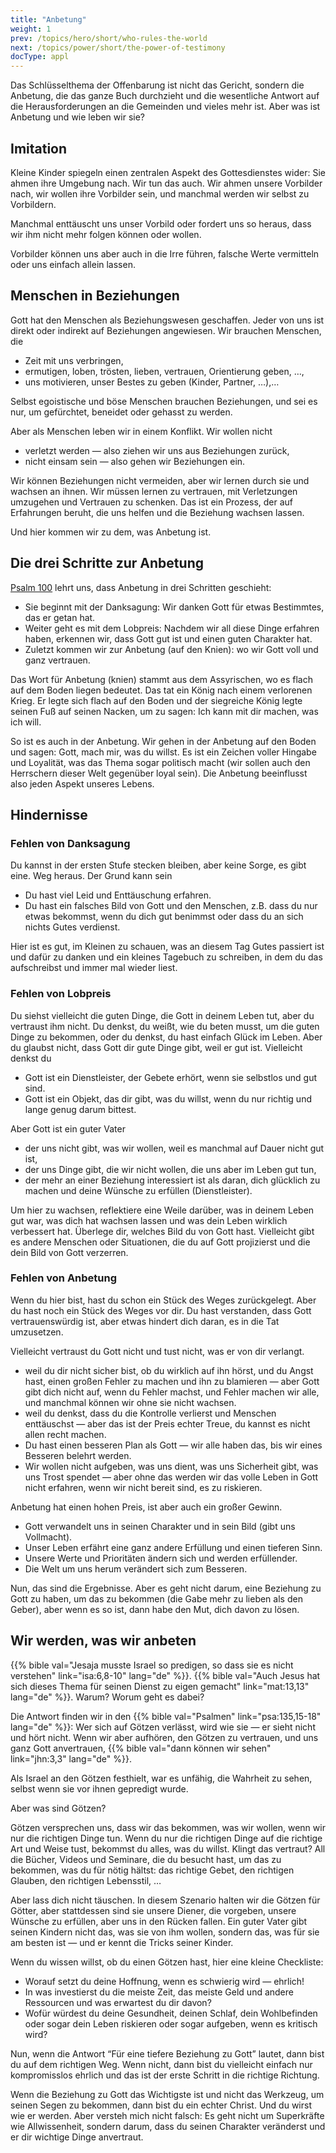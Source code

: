 ```yaml
---
title: "Anbetung"
weight: 1
prev: /topics/hero/short/who-rules-the-world
next: /topics/power/short/the-power-of-testimony
docType: appl
---
```


Das Schlüsselthema der Offenbarung ist nicht das Gericht, sondern die Anbetung, die das ganze Buch durchzieht und die wesentliche Antwort auf die Herausforderungen an die Gemeinden und vieles mehr ist. Aber was ist Anbetung und wie leben wir sie?

## Imitation

<a name="01cb"></a>
Kleine Kinder spiegeln einen zentralen Aspekt des Gottesdienstes wider: Sie ahmen ihre Umgebung nach. Wir tun das auch. Wir ahmen unsere Vorbilder nach, wir wollen ihre Vorbilder sein, und manchmal werden wir selbst zu Vorbildern.

Manchmal enttäuscht uns unser Vorbild oder fordert uns so heraus, dass wir ihm nicht mehr folgen können oder wollen.

Vorbilder können uns aber auch in die Irre führen, falsche Werte vermitteln oder uns einfach allein lassen.

## Menschen in Beziehungen

<a name="9262"></a>
Gott hat den Menschen als Beziehungswesen geschaffen. Jeder von uns ist direkt oder indirekt auf Beziehungen angewiesen. Wir brauchen Menschen, die

- Zeit mit uns verbringen,
- ermutigen, loben, trösten, lieben, vertrauen, Orientierung geben, …,
- uns motivieren, unser Bestes zu geben (Kinder, Partner, …),…

Selbst egoistische und böse Menschen brauchen Beziehungen, und sei es nur, um gefürchtet, beneidet oder gehasst zu werden.

Aber als Menschen leben wir in einem Konflikt. Wir wollen nicht

- verletzt werden — also ziehen wir uns aus Beziehungen zurück,
- nicht einsam sein — also gehen wir Beziehungen ein.

Wir können Beziehungen nicht vermeiden, aber wir lernen durch sie und wachsen an ihnen. Wir müssen lernen zu vertrauen, mit Verletzungen umzugehen und Vertrauen zu schenken. Das ist ein Prozess, der auf Erfahrungen beruht, die uns helfen und die Beziehung wachsen lassen.

Und hier kommen wir zu dem, was Anbetung ist.

## Die drei Schritte zur Anbetung

<a name="9047"></a>
[Psalm 100](https://biblehub.com/interlinear/psalms/100-4.htm) lehrt uns, dass Anbetung in drei Schritten geschieht:

- Sie beginnt mit der Danksagung: Wir danken Gott für etwas Bestimmtes, das er getan hat.
- Weiter geht es mit dem Lobpreis: Nachdem wir all diese Dinge erfahren haben, erkennen wir, dass Gott gut ist und einen guten Charakter hat.
- Zuletzt kommen wir zur Anbetung (auf den Knien): wo wir Gott voll und ganz vertrauen.

Das Wort für Anbetung (knien) stammt aus dem Assyrischen, wo es flach auf dem Boden liegen bedeutet. Das tat ein König nach einem verlorenen Krieg. Er legte sich flach auf den Boden und der siegreiche König legte seinen Fuß auf seinen Nacken, um zu sagen: Ich kann mit dir machen, was ich will.

So ist es auch in der Anbetung. Wir gehen in der Anbetung auf den Boden und sagen: Gott, mach mir, was du willst. Es ist ein Zeichen voller Hingabe und Loyalität, was das Thema sogar politisch macht (wir sollen auch den Herrschern dieser Welt gegenüber loyal sein). Die Anbetung beeinflusst also jeden Aspekt unseres Lebens.

## Hindernisse

<a name="0a4e"></a>

### Fehlen von Danksagung

<a name="ba7e"></a>
Du kannst in der ersten Stufe stecken bleiben, aber keine Sorge, es gibt eine. Weg heraus. Der Grund kann sein

- Du hast viel Leid und Enttäuschung erfahren.
- Du hast ein falsches Bild von Gott und den Menschen, z.B. dass du nur etwas bekommst, wenn du dich gut benimmst oder dass du an sich nichts Gutes verdienst.

Hier ist es gut, im Kleinen zu schauen, was an diesem Tag Gutes passiert ist und dafür zu danken und ein kleines Tagebuch zu schreiben, in dem du das aufschreibst und immer mal wieder liest.

### Fehlen von Lobpreis

<a name="2354"></a>
Du siehst vielleicht die guten Dinge, die Gott in deinem Leben tut, aber du vertraust ihm nicht. Du denkst, du weißt, wie du beten musst, um die guten Dinge zu bekommen, oder du denkst, du hast einfach Glück im Leben. Aber du glaubst nicht, dass Gott dir gute Dinge gibt, weil er gut ist. Vielleicht denkst du

- Gott ist ein Dienstleister, der Gebete erhört, wenn sie selbstlos und gut sind.
- Gott ist ein Objekt, das dir gibt, was du willst, wenn du nur richtig und lange genug darum bittest.

Aber Gott ist ein guter Vater

- der uns nicht gibt, was wir wollen, weil es manchmal auf Dauer nicht gut ist,
- der uns Dinge gibt, die wir nicht wollen, die uns aber im Leben gut tun,
- der mehr an einer Beziehung interessiert ist als daran, dich glücklich zu machen und deine Wünsche zu erfüllen (Dienstleister).

Um hier zu wachsen, reflektiere eine Weile darüber, was in deinem Leben gut war, was dich hat wachsen lassen und was dein Leben wirklich verbessert hat. Überlege dir, welches Bild du von Gott hast. Vielleicht gibt es andere Menschen oder Situationen, die du auf Gott projizierst und die dein Bild von Gott verzerren.

### Fehlen von Anbetung

<a name="6a9a"></a>
Wenn du hier bist, hast du schon ein Stück des Weges zurückgelegt. Aber du hast noch ein Stück des Weges vor dir. Du hast verstanden, dass Gott vertrauenswürdig ist, aber etwas hindert dich daran, es in die Tat umzusetzen.

Vielleicht vertraust du Gott nicht und tust nicht, was er von dir verlangt.

- weil du dir nicht sicher bist, ob du wirklich auf ihn hörst, und du Angst hast, einen großen Fehler zu machen und ihn zu blamieren — aber Gott gibt dich nicht auf, wenn du Fehler machst, und Fehler machen wir alle, und manchmal können wir ohne sie nicht wachsen.
- weil du denkst, dass du die Kontrolle verlierst und Menschen enttäuschst — aber das ist der Preis echter Treue, du kannst es nicht allen recht machen.
- Du hast einen besseren Plan als Gott — wir alle haben das, bis wir eines Besseren belehrt werden.
- Wir wollen nicht aufgeben, was uns dient, was uns Sicherheit gibt, was uns Trost spendet — aber ohne das werden wir das volle Leben in Gott nicht erfahren, wenn wir nicht bereit sind, es zu riskieren.

Anbetung hat einen hohen Preis, ist aber auch ein großer Gewinn.

- Gott verwandelt uns in seinen Charakter und in sein Bild (gibt uns Vollmacht).
- Unser Leben erfährt eine ganz andere Erfüllung und einen tieferen Sinn.
- Unsere Werte und Prioritäten ändern sich und werden erfüllender.
- Die Welt um uns herum verändert sich zum Besseren.

Nun, das sind die Ergebnisse. Aber es geht nicht darum, eine Beziehung zu Gott zu haben, um das zu bekommen (die Gabe mehr zu lieben als den Geber), aber wenn es so ist, dann habe den Mut, dich davon zu lösen.

## Wir werden, was wir anbeten

<a name="6523"></a>
{{% bible val="Jesaja musste Israel so predigen, so dass sie es nicht verstehen" link="isa:6,8-10" lang="de" %}}. {{% bible val="Auch Jesus hat sich dieses Thema für seinen Dienst zu eigen gemacht" link="mat:13,13" lang="de" %}}. Warum? Worum geht es dabei?

Die Antwort finden wir in den {{% bible val="Psalmen" link="psa:135,15-18" lang="de" %}}: Wer sich auf Götzen verlässt, wird wie sie — er sieht nicht und hört nicht. Wenn wir aber aufhören, den Götzen zu vertrauen, und uns ganz Gott anvertrauen, {{% bible val="dann können wir sehen" link="jhn:3,3" lang="de" %}}.

Als Israel an den Götzen festhielt, war es unfähig, die Wahrheit zu sehen, selbst wenn sie vor ihnen gepredigt wurde.

Aber was sind Götzen?

Götzen versprechen uns, dass wir das bekommen, was wir wollen, wenn wir nur die richtigen Dinge tun. Wenn du nur die richtigen Dinge auf die richtige Art und Weise tust, bekommst du alles, was du willst. Klingt das vertraut? All die Bücher, Videos und Seminare, die du besucht hast, um das zu bekommen, was du für nötig hältst: das richtige Gebet, den richtigen Glauben, den richtigen Lebensstil, …

Aber lass dich nicht täuschen. In diesem Szenario halten wir die Götzen für Götter, aber stattdessen sind sie unsere Diener, die vorgeben, unsere Wünsche zu erfüllen, aber uns in den Rücken fallen. Ein guter Vater gibt seinen Kindern nicht das, was sie von ihm wollen, sondern das, was für sie am besten ist — und er kennt die Tricks seiner Kinder.

Wenn du wissen willst, ob du einen Götzen hast, hier eine kleine Checkliste:

- Worauf setzt du deine Hoffnung, wenn es schwierig wird — ehrlich!
- In was investierst du die meiste Zeit, das meiste Geld und andere Ressourcen und was erwartest du dir davon?
- Wofür würdest du deine Gesundheit, deinen Schlaf, dein Wohlbefinden oder sogar dein Leben riskieren oder sogar aufgeben, wenn es kritisch wird?

Nun, wenn die Antwort “Für eine tiefere Beziehung zu Gott” lautet, dann bist du auf dem richtigen Weg. Wenn nicht, dann bist du vielleicht einfach nur kompromisslos ehrlich und das ist der erste Schritt in die richtige Richtung.

Wenn die Beziehung zu Gott das Wichtigste ist und nicht das Werkzeug, um seinen Segen zu bekommen, dann bist du ein echter Christ. Und du wirst wie er werden. Aber versteh mich nicht falsch: Es geht nicht um Superkräfte wie Allwissenheit, sondern darum, dass du seinen Charakter veränderst und er dir wichtige Dinge anvertraut.

